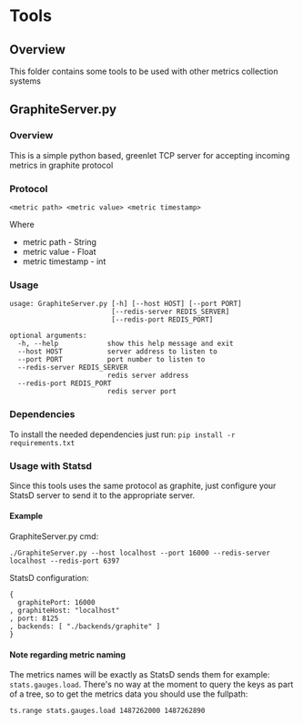 # Tools

## Overview
This folder contains some tools to be used with other metrics collection systems

## GraphiteServer.py
### Overview
This is a simple python based, greenlet TCP server for accepting incoming metrics in graphite protocol

### Protocol
```
<metric path> <metric value> <metric timestamp>
```
Where
* metric path - String
* metric value - Float
* metric timestamp - int

### Usage
```
usage: GraphiteServer.py [-h] [--host HOST] [--port PORT]
                         [--redis-server REDIS_SERVER]
                         [--redis-port REDIS_PORT]

optional arguments:
  -h, --help            show this help message and exit
  --host HOST           server address to listen to
  --port PORT           port number to listen to
  --redis-server REDIS_SERVER
                        redis server address
  --redis-port REDIS_PORT
                        redis server port
```

### Dependencies
To install the needed dependencies just run: `pip install -r requirements.txt`

### Usage with Statsd
Since this tools uses the same protocol as graphite, just configure your StatsD server to send it to the appropriate server.

#### Example
GraphiteServer.py cmd:
```
./GraphiteServer.py --host localhost --port 16000 --redis-server localhost --redis-port 6397
```

StatsD configuration:
```
{
  graphitePort: 16000
, graphiteHost: "localhost"
, port: 8125
, backends: [ "./backends/graphite" ]
}
```

#### Note regarding metric naming
The metrics names will be exactly as StatsD sends them for example: `stats.gauges.load`.
There's no way at the moment to query the keys as part of a tree, so to get the metrics data you should use the fullpath:
```
ts.range stats.gauges.load 1487262000 1487262890
```